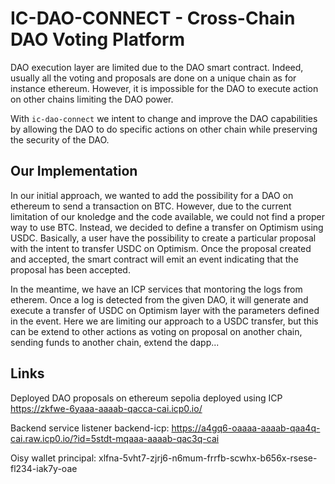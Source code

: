 # IC-DAO-CONNECT - Cross-Chain DAO Voting Platform

DAO execution layer are limited due to the DAO smart contract. Indeed, usually all the voting and proposals are done on a unique chain as for instance ethereum. However, it is impossible for the DAO to execute action on other chains limiting the DAO power.

With `ic-dao-connect` we intent to change and improve the DAO capabilities by allowing the DAO to do specific actions on other chain while preserving the security of the DAO.

## Our Implementation

In our initial approach, we wanted to add the possibility for a DAO on ethereum to send a transaction on BTC. However, due to the current limitation of our knoledge and the code available, we could not find a proper way to use BTC. Instead, we decided to define a transfer on Optimism using USDC. Basically, a user have the possibility to create a particular proposal with the intent to transfer USDC on Optimism. Once the proposal created and accepted, the smart contract will emit an event indicating that the proposal has been accepted. 

In the meantime, we have an ICP services that montoring the logs from etherem. Once a log is detected from the given DAO, it will generate and execute a transfer of USDC on Optimism layer with the parameters defined in the event. Here we are limiting our approach to a USDC transfer, but this can be extend to other actions as voting on proposal on another chain, sending funds to another chain, extend the dapp...


## Links

Deployed DAO proposals on ethereum sepolia deployed using ICP
https://zkfwe-6yaaa-aaaab-qacca-cai.icp0.io/

Backend service listener
backend-icp: https://a4gq6-oaaaa-aaaab-qaa4q-cai.raw.icp0.io/?id=5stdt-mqaaa-aaaab-qac3q-cai

Oisy wallet principal: xlfna-5vht7-zjrj6-n6mum-frrfb-scwhx-b656x-rsese-fl234-iak7y-oae
